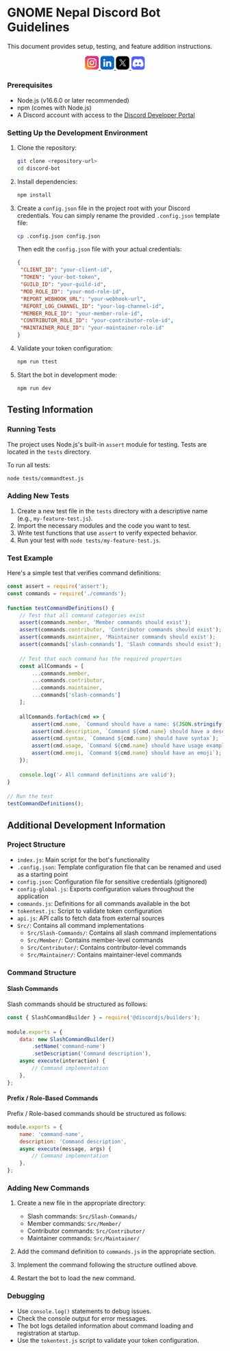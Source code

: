 # GNOME Nepal Discord Bot Guidelines

This document provides setup, testing, and feature addition instructions.

<div align="center">
  <a href="https://www.instagram.com/gnomenepal/" target="_blank">
    <img src="public/socials/insta.svg" alt="Instagram" width="32">
  </a>
  <a href="https://www.linkedin.com/company/gnomenepal/" target="_blank">
    <img src="public/socials/linkedin.svg" alt="LinkedIn" width="32">
  </a>
  <a href="https://x.com/gnomeasia24" target="_blank">
    <img src="public/socials/x.svg" alt="X" width="32">
  </a>
  <a href="https://discord.gg/tpsVFJN8WC" target="_blank">
    <img src="public/socials/dc.svg" alt="Discord" width="32">
  </a>
</div>

### Prerequisites
- Node.js (v16.6.0 or later recommended)
- npm (comes with Node.js)
- A Discord account with access to the [Discord Developer Portal](https://discord.com/developers/applications)

### Setting Up the Development Environment

1. Clone the repository:
   ```bash
   git clone <repository-url>
   cd discord-bot
   ```

2. Install dependencies:
   ```bash
   npm install
   ```

3. Create a `config.json` file in the project root with your Discord credentials. You can simply rename the provided `.config.json` template file:
   ```bash
   cp .config.json config.json
   ```

   Then edit the `config.json` file with your actual credentials:
   ```json
   {
    "CLIENT_ID": "your-client-id",
    "TOKEN": "your-bot-token",
    "GUILD_ID": "your-guild-id",
    "MOD_ROLE_ID": "your-mod-role-id",
    "REPORT_WEBHOOK_URL": "your-webhook-url",
    "REPORT_LOG_CHANNEL_ID": "your-log-channel-id",
    "MEMBER_ROLE_ID": "your-member-role-id",
    "CONTRIBUTOR_ROLE_ID": "your-contributor-role-id",
    "MAINTAINER_ROLE_ID": "your-maintainer-role-id"
   }
   ```

4. Validate your token configuration:
   ```bash
   npm run ttest
   ```

5. Start the bot in development mode:
   ```bash
   npm run dev
   ```

## Testing Information

### Running Tests

The project uses Node.js's built-in `assert` module for testing. Tests are located in the `tests` directory.

To run all tests:
```bash
node tests/commandtest.js
```

### Adding New Tests

1. Create a new test file in the `tests` directory with a descriptive name (e.g., `my-feature-test.js`).
2. Import the necessary modules and the code you want to test.
3. Write test functions that use `assert` to verify expected behavior.
4. Run your test with `node tests/my-feature-test.js`.

### Test Example

Here's a simple test that verifies command definitions:

```javascript
const assert = require('assert');
const commands = require('./commands');

function testCommandDefinitions() {
    // Test that all command categories exist
    assert(commands.member, 'Member commands should exist');
    assert(commands.contributor, 'Contributor commands should exist');
    assert(commands.maintainer, 'Maintainer commands should exist');
    assert(commands['slash-commands'], 'Slash commands should exist');

    // Test that each command has the required properties
    const allCommands = [
        ...commands.member,
        ...commands.contributor,
        ...commands.maintainer,
        ...commands['slash-commands']
    ];

    allCommands.forEach(cmd => {
        assert(cmd.name, `Command should have a name: ${JSON.stringify(cmd)}`);
        assert(cmd.description, `Command ${cmd.name} should have a description`);
        assert(cmd.syntax, `Command ${cmd.name} should have syntax`);
        assert(cmd.usage, `Command ${cmd.name} should have usage example`);
        assert(cmd.emoji, `Command ${cmd.name} should have an emoji`);
    });

    console.log('✓ All command definitions are valid');
}

// Run the test
testCommandDefinitions();
```

## Additional Development Information

### Project Structure

- `index.js`: Main script for the bot's functionality
- `.config.json`: Template configuration file that can be renamed and used as a starting point
- `config.json`: Configuration file for sensitive credentials (gitignored)
- `config-global.js`: Exports configuration values throughout the application
- `commands.js`: Definitions for all commands available in the bot
- `tokentest.js`: Script to validate token configuration
- `api.js`: API calls to fetch data from external sources
- `Src/`: Contains all command implementations
  - `Src/Slash-Commands/`: Contains all slash command implementations
  - `Src/Member/`: Contains member-level commands
  - `Src/Contributor/`: Contains contributor-level commands
  - `Src/Maintainer/`: Contains maintainer-level commands

### Command Structure

#### Slash Commands

Slash commands should be structured as follows:

```javascript
const { SlashCommandBuilder } = require('@discordjs/builders');

module.exports = {
    data: new SlashCommandBuilder()
        .setName('command-name')
        .setDescription('Command description'),
    async execute(interaction) {
        // Command implementation
    },
};
```

#### Prefix / Role-Based Commands

Prefix / Role-based commands should be structured as follows:

```javascript
module.exports = {
    name: 'command-name',
    description: 'Command description',
    async execute(message, args) {
        // Command implementation
    },
};
```

### Adding New Commands

1. Create a new file in the appropriate directory:
   - Slash commands: `Src/Slash-Commands/`
   - Member commands: `Src/Member/`
   - Contributor commands: `Src/Contributor/`
   - Maintainer commands: `Src/Maintainer/`

2. Add the command definition to `commands.js` in the appropriate section.

3. Implement the command following the structure outlined above.

4. Restart the bot to load the new command.

### Debugging

- Use `console.log()` statements to debug issues.
- Check the console output for error messages.
- The bot logs detailed information about command loading and registration at startup.
- Use the `tokentest.js` script to validate your token configuration.
